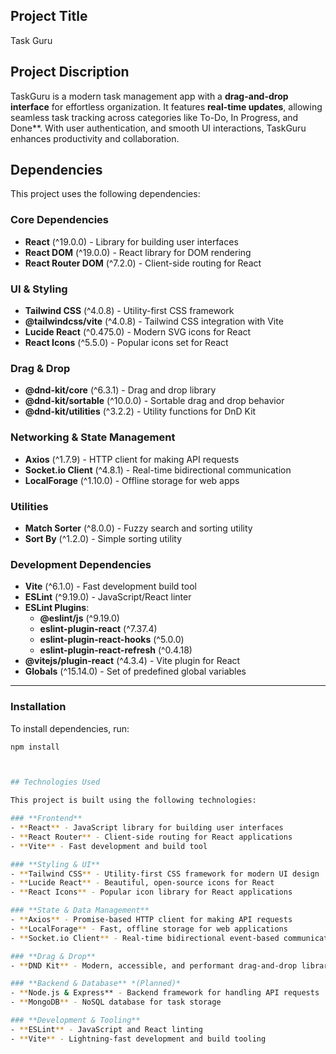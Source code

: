 <h2>Project Title</h2>

Task Guru

<h2>Project Discription</h2>

TaskGuru is a modern task management app with a **drag-and-drop interface** for effortless organization. It features **real-time updates**, allowing seamless task tracking across categories like To-Do, In Progress, and Done**. With  user authentication, and smooth UI interactions, TaskGuru enhances productivity and collaboration. 


## Dependencies

This project uses the following dependencies:

### **Core Dependencies**
- **React** (^19.0.0) - Library for building user interfaces  
- **React DOM** (^19.0.0) - React library for DOM rendering  
- **React Router DOM** (^7.2.0) - Client-side routing for React  

### **UI & Styling**
- **Tailwind CSS** (^4.0.8) - Utility-first CSS framework  
- **@tailwindcss/vite** (^4.0.8) - Tailwind CSS integration with Vite  
- **Lucide React** (^0.475.0) - Modern SVG icons for React  
- **React Icons** (^5.5.0) - Popular icons set for React  

### **Drag & Drop**
- **@dnd-kit/core** (^6.3.1) - Drag and drop library  
- **@dnd-kit/sortable** (^10.0.0) - Sortable drag and drop behavior  
- **@dnd-kit/utilities** (^3.2.2) - Utility functions for DnD Kit  

### **Networking & State Management**
- **Axios** (^1.7.9) - HTTP client for making API requests  
- **Socket.io Client** (^4.8.1) - Real-time bidirectional communication  
- **LocalForage** (^1.10.0) - Offline storage for web apps  

### **Utilities**
- **Match Sorter** (^8.0.0) - Fuzzy search and sorting utility  
- **Sort By** (^1.2.0) - Simple sorting utility  

### **Development Dependencies**
- **Vite** (^6.1.0) - Fast development build tool  
- **ESLint** (^9.19.0) - JavaScript/React linter  
- **ESLint Plugins**:
  - **@eslint/js** (^9.19.0)  
  - **eslint-plugin-react** (^7.37.4)  
  - **eslint-plugin-react-hooks** (^5.0.0)  
  - **eslint-plugin-react-refresh** (^0.4.18)  
- **@vitejs/plugin-react** (^4.3.4) - Vite plugin for React  
- **Globals** (^15.14.0) - Set of predefined global variables  

---
### **Installation**
To install dependencies, run:

```sh
npm install



## Technologies Used

This project is built using the following technologies:

### **Frontend**
- **React** - JavaScript library for building user interfaces  
- **React Router** - Client-side routing for React applications  
- **Vite** - Fast development and build tool  

### **Styling & UI**
- **Tailwind CSS** - Utility-first CSS framework for modern UI design  
- **Lucide React** - Beautiful, open-source icons for React  
- **React Icons** - Popular icon library for React applications  

### **State & Data Management**
- **Axios** - Promise-based HTTP client for making API requests  
- **LocalForage** - Fast, offline storage for web applications  
- **Socket.io Client** - Real-time bidirectional event-based communication  

### **Drag & Drop**
- **DND Kit** - Modern, accessible, and performant drag-and-drop library  

### **Backend & Database** *(Planned)*
- **Node.js & Express** - Backend framework for handling API requests  
- **MongoDB** - NoSQL database for task storage  

### **Development & Tooling**
- **ESLint** - JavaScript and React linting  
- **Vite** - Lightning-fast development and build tooling  



